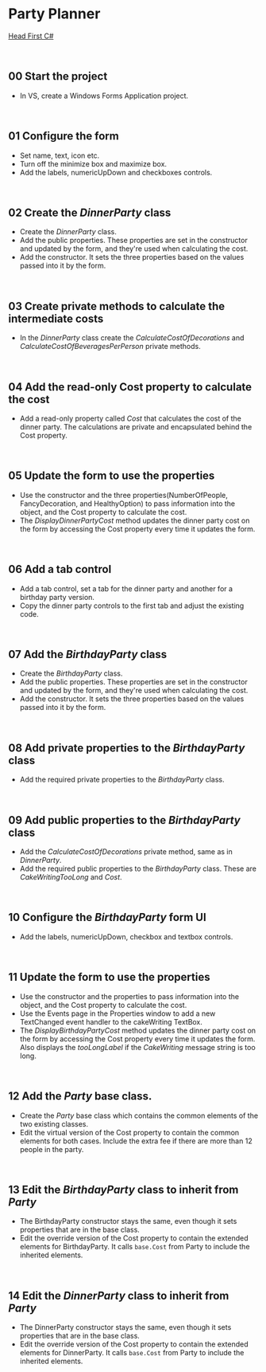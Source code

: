 # Party Planner
[Head First C#](http://www.headfirstlabs.com/books//hfcsharp/)

&nbsp;
## 00 Start the project
* In VS, create a Windows Forms Application project.

&nbsp;
## 01 Configure the form
* Set name, text, icon etc.
* Turn off the minimize box and maximize box.
* Add the labels, numericUpDown and checkboxes controls.

&nbsp;
## 02 Create the *DinnerParty* class
* Create the *DinnerParty* class.
* Add the public properties. These properties are set in the constructor and updated by the form, and they're used when calculating the cost.
* Add the constructor. It sets the three properties based on the values passed into it by the form.

&nbsp;
## 03 Create private methods to calculate the intermediate costs
* In the *DinnerParty* class create the *CalculateCostOfDecorations* and *CalculateCostOfBeveragesPerPerson* private methods.

&nbsp;
## 04 Add the read-only Cost property to calculate the cost
* Add a read-only property called *Cost* that calculates the cost of the dinner party. The calculations are private and encapsulated behind the Cost property.

&nbsp;
## 05 Update the form to use the properties
* Use the constructor and the three properties(NumberOfPeople, FancyDecoration, and HealthyOption) to pass information into the object, and the Cost property to calculate the cost.
* The *DisplayDinnerPartyCost* method updates the dinner party cost on the form by accessing the
Cost property every time it updates the form.

&nbsp;
## 06 Add a tab control
* Add a tab control, set a tab for the dinner party and another for a birthday party version.
* Copy the dinner party controls to the first tab and adjust the existing code.

&nbsp;
## 07 Add the *BirthdayParty* class
* Create the *BirthdayParty* class.
* Add the public properties. These properties are set in the constructor and updated by the form, and they're used when calculating the cost.
* Add the constructor. It sets the three properties based on the values passed into it by the form.

&nbsp;
## 08 Add private properties to the *BirthdayParty* class
* Add the required private properties to the *BirthdayParty* class.

&nbsp;
## 09 Add public properties to the *BirthdayParty* class
* Add the *CalculateCostOfDecorations* private method, same as in *DinnerParty*.
* Add the required public properties to the *BirthdayParty* class. These are *CakeWritingTooLong* and *Cost*.

&nbsp;
## 10 Configure the *BirthdayParty* form UI
* Add the labels, numericUpDown, checkbox and textbox controls.

&nbsp;
## 11 Update the form to use the properties
* Use the constructor and the properties to pass information into the object, and the Cost property to calculate the cost.
* Use the Events page in the Properties window to add a new TextChanged event handler to the cakeWriting TextBox.
* The *DisplayBirthdayPartyCost* method updates the dinner party cost on the form by accessing the
Cost property every time it updates the form. Also displays the *tooLongLabel* if the *CakeWriting* message string is too long.

&nbsp;
## 12 Add the *Party* base class.
* Create the *Party* base class which contains the common elements of the two existing classes.
* Edit the virtual version of the Cost property to contain the common elements for both cases. Include the extra fee if there are more than 12 people in the party.

&nbsp;
## 13 Edit the *BirthdayParty* class to inherit from *Party*
* The BirthdayParty constructor stays the same, even though it sets properties that are in the base class.
* Edit the override version of the Cost property to contain the extended elements for BirthdayParty. It calls `base.Cost` from Party to include the inherited elements.

&nbsp;
## 14 Edit the *DinnerParty* class to inherit from *Party*
* The DinnerParty constructor stays the same, even though it sets properties that are in the base class.
* Edit the override version of the Cost property to contain the extended elements for DinnerParty. It calls `base.Cost` from Party to include the inherited elements.
